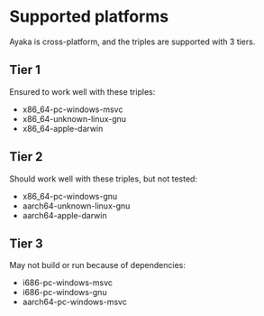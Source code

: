 # Supported platforms
Ayaka is cross-platform, and the triples are supported with 3 tiers.

## Tier 1
Ensured to work well with these triples:

* x86_64-pc-windows-msvc
* x86_64-unknown-linux-gnu
* x86_64-apple-darwin

## Tier 2
Should work well with these triples, but not tested:

* x86_64-pc-windows-gnu
* aarch64-unknown-linux-gnu
* aarch64-apple-darwin

## Tier 3
May not build or run because of dependencies:

* i686-pc-windows-msvc
* i686-pc-windows-gnu
* aarch64-pc-windows-msvc
